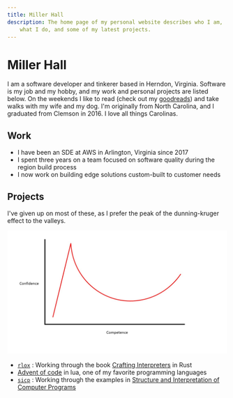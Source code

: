 ```yaml
---
title: Miller Hall
description: The home page of my personal website describes who I am,
    what I do, and some of my latest projects.
---
```


Miller Hall
=====

I am a software developer and tinkerer based in Herndon, Virginia.
Software is my job and my hobby, and my work and personal projects are listed below.
On the weekends I like to read (check out my [goodreads](https://www.goodreads.com/user/show/52490059-miller-hall)) and take walks with my wife and my dog.
I'm originally from North Carolina, and I graduated from Clemson in 2016.
I love all things Carolinas.

Work
-----

- I have been an SDE at AWS in Arlington, Virginia since 2017
- I spent three years on a team focused on software quality during the region build process
- I now work on building edge solutions custom-built to customer needs

Projects
-----

I've given up on most of these, as I prefer the peak of the dunning-kruger effect to the valleys.

<img class="image-center"
    src="/assets/dunning-kruger.jpg"
    title="LittleT889, CC BY-SA 4.0 https://creativecommons.org/licenses/by-sa/4.0, via Wikimedia Commons"
    alt="Dunning-kruger effect graph, from wikimedia commons">
</img>

- [`rlox`](https://github.com/arlindohall/rlox) : Working through the book [Crafting Interpreters](https://craftinginterpreters.com) in Rust
- [Advent of code](https://github.com/arlindohall/advent.lua) in lua, one of my favorite programming languages
- [`sicp`](https://github.com/arlindohall/sicp) : Working through the examples in [Structure and Interpretation of Computer Programs](https://mitpress.mit.edu/sites/default/files/sicp/full-text/book/book.html)
